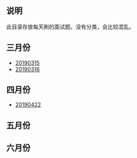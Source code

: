 ## 说明

此目录存放每天刷的面试题。没有分类，会比较混乱。

## 三月份

- [20190315](./20190315.md)
- [20190316](./20190316.md)

## 四月份

- [20190422](./20190422.md)

## 五月份

## 六月份